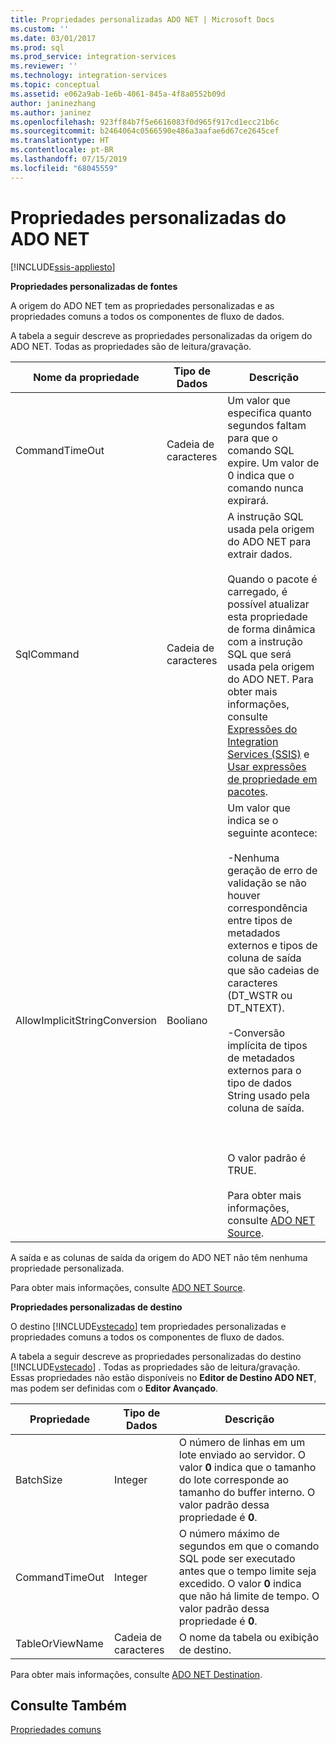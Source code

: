 ```yaml
---
title: Propriedades personalizadas ADO NET | Microsoft Docs
ms.custom: ''
ms.date: 03/01/2017
ms.prod: sql
ms.prod_service: integration-services
ms.reviewer: ''
ms.technology: integration-services
ms.topic: conceptual
ms.assetid: e062a9ab-1e6b-4061-845a-4f8a0552b09d
author: janinezhang
ms.author: janinez
ms.openlocfilehash: 923ff84b7f5e6616083f0d965f917cd1ecc21b6c
ms.sourcegitcommit: b2464064c0566590e486a3aafae6d67ce2645cef
ms.translationtype: HT
ms.contentlocale: pt-BR
ms.lasthandoff: 07/15/2019
ms.locfileid: "68045559"
---
```

# <a name="ado-net-custom-properties"></a>Propriedades personalizadas do ADO NET

[!INCLUDE[ssis-appliesto](../../includes/ssis-appliesto-ssvrpluslinux-asdb-asdw-xxx.md)]


  **Propriedades personalizadas de fontes**  
  
 A origem do ADO NET tem as propriedades personalizadas e as propriedades comuns a todos os componentes de fluxo de dados.  
  
 A tabela a seguir descreve as propriedades personalizadas da origem do ADO NET. Todas as propriedades são de leitura/gravação.  
  
|Nome da propriedade|Tipo de Dados|Descrição|  
|-------------------|---------------|-----------------|  
|CommandTimeOut|Cadeia de caracteres|Um valor que especifica quanto segundos faltam para que o comando SQL expire. Um valor de 0 indica que o comando nunca expirará.|  
|SqlCommand|Cadeia de caracteres|A instrução SQL usada pela origem do ADO NET para extrair dados.<br /><br /> Quando o pacote é carregado, é possível atualizar esta propriedade de forma dinâmica com a instrução SQL que será usada pela origem do ADO NET. Para obter mais informações, consulte [Expressões do Integration Services &#40;SSIS&#41;](../../integration-services/expressions/integration-services-ssis-expressions.md) e [Usar expressões de propriedade em pacotes](../../integration-services/expressions/use-property-expressions-in-packages.md).|  
|AllowImplicitStringConversion|Booliano|Um valor que indica se o seguinte acontece:<br /><br /> -Nenhuma geração de erro de validação se não houver correspondência entre tipos de metadados externos e tipos de coluna de saída que são cadeias de caracteres (DT_WSTR ou DT_NTEXT).<br /><br /> -Conversão implícita de tipos de metadados externos para o tipo de dados String usado pela coluna de saída.<br /><br /> <br /><br /> O valor padrão é TRUE.<br /><br /> Para obter mais informações, consulte [ADO NET Source](../../integration-services/data-flow/ado-net-source.md).|  
  
 A saída e as colunas de saída da origem do ADO NET não têm nenhuma propriedade personalizada.  
  
 Para obter mais informações, consulte [ADO NET Source](../../integration-services/data-flow/ado-net-source.md).  
  
 **Propriedades personalizadas de destino**  
  
 O destino [!INCLUDE[vstecado](../../includes/vstecado-md.md)] tem propriedades personalizadas e propriedades comuns a todos os componentes de fluxo de dados.  
  
 A tabela a seguir descreve as propriedades personalizadas do destino [!INCLUDE[vstecado](../../includes/vstecado-md.md)] . Todas as propriedades são de leitura/gravação. Essas propriedades não estão disponíveis no **Editor de Destino ADO NET**, mas podem ser definidas com o **Editor Avançado**.  
  
|Propriedade|Tipo de Dados|Descrição|  
|--------------|---------------|-----------------|  
|BatchSize|Integer|O número de linhas em um lote enviado ao servidor. O valor **0** indica que o tamanho do lote corresponde ao tamanho do buffer interno. O valor padrão dessa propriedade é **0**.|  
|CommandTimeOut|Integer|O número máximo de segundos em que o comando SQL pode ser executado antes que o tempo limite seja excedido. O valor **0** indica que não há limite de tempo. O valor padrão dessa propriedade é **0**.|  
|TableOrViewName|Cadeia de caracteres|O nome da tabela ou exibição de destino.|  
  
 Para obter mais informações, consulte [ADO NET Destination](../../integration-services/data-flow/ado-net-destination.md).  
  
## <a name="see-also"></a>Consulte Também  
 [Propriedades comuns](https://msdn.microsoft.com/library/51973502-5cc6-4125-9fce-e60fa1b7b796)  
  
  
